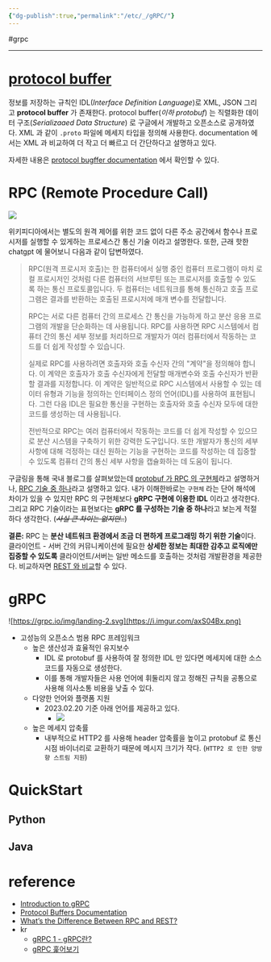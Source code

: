 ```yaml
---
{"dg-publish":true,"permalink":"/etc/_/gRPC/"}
---
```


#grpc

---

# [protocol buffer](https://protobuf.dev)

정보를 저장하는 규칙인 IDL(*Interface Definition Language*)로 XML, JSON 그리고 **protocol buffer** 가 존재한다. protocol buffer(*이하 protobuf*) 는 직렬화한 데이터 구조(*Serializaaed Data Structure*) 로 구글에서 개발하고 오픈소스로 공개하였다. XML 과 같이 `.proto` 파일에 메세지 타입을 정의해 사용한다. documentation 에서는 XML 과 비교하여 더 작고 더 빠르고 더 간단하다고 설명하고 있다.

자세한 내용은 [protocol bugffer documentation](https://protobuf.dev) 에서 확인할 수 있다.

# RPC (Remote Procedure Call)
![](https://i.imgur.com/xKcL2IC.png)

위키피디아에서는 별도의 원격 제어를 위한 코드 없이 다른 주소 공간에서 함수나 프로시저를 실행할 수 있게하는 프로세스간 통신 기술 이라고 설명한다. 또한, 근래 핫한 chatgpt 에 물어보니 다음과 같이 답변하였다.

> RPC(원격 프로시저 호출)는 한 컴퓨터에서 실행 중인 컴퓨터 프로그램이 마치 로컬 프로시저인 것처럼 다른 컴퓨터의 서브루틴 또는 프로시저를 호출할 수 있도록 하는 통신 프로토콜입니다. 두 컴퓨터는 네트워크를 통해 통신하고 호출 프로그램은 결과를 반환하는 호출된 프로시저에 매개 변수를 전달합니다.
> 
> RPC는 서로 다른 컴퓨터 간의 프로세스 간 통신을 가능하게 하고 분산 응용 프로그램의 개발을 단순화하는 데 사용됩니다. RPC를 사용하면 RPC 시스템에서 컴퓨터 간의 통신 세부 정보를 처리하므로 개발자가 여러 컴퓨터에서 작동하는 코드를 더 쉽게 작성할 수 있습니다.
> 
> 실제로 RPC를 사용하려면 호출자와 호출 수신자 간의 "계약"을 정의해야 합니다. 이 계약은 호출자가 호출 수신자에게 전달할 매개변수와 호출 수신자가 반환할 결과를 지정합니다. 이 계약은 일반적으로 RPC 시스템에서 사용할 수 있는 데이터 유형과 기능을 정의하는 인터페이스 정의 언어(IDL)를 사용하여 표현됩니다. 그런 다음 IDL은 필요한 통신을 구현하는 호출자와 호출 수신자 모두에 대한 코드를 생성하는 데 사용됩니다.
> 
> 전반적으로 RPC는 여러 컴퓨터에서 작동하는 코드를 더 쉽게 작성할 수 있으므로 분산 시스템을 구축하기 위한 강력한 도구입니다. 또한 개발자가 통신의 세부 사항에 대해 걱정하는 대신 원하는 기능을 구현하는 코드를 작성하는 데 집중할 수 있도록 컴퓨터 간의 통신 세부 사항을 캡슐화하는 데 도움이 됩니다.

구글링을 통해 국내 블로그를 살펴보았는데 [protobuf 가 RPC 의 구현체](https://nesoy.github.io/articles/2019-07/RPC)라고 설명하거나, [RPC 기술 중 하나](https://kimkoungho.github.io/network/rpc/)라고 설명하고 있다. 내가 이해한바로는 `구현체` 라는 단어 해석에 차이가 있을 수 있지만 RPC 의 구현체보다 **gRPC 구현에 이용한 IDL** 이라고 생각한다. 그리고 RPC 기술이라는 표현보다는 **gRPC 를 구성하는 기술 중 하나**라고 보는게 적절하다 생각한다. (*~~사실 큰 차이는 없지만..~~*)

**결론:** RPC 는 **분산 네트워크 환경에서 조금 더 편하게 프로그래밍 하기 위한 기술**이다. 클라이언트 - 서버 간의 커뮤니케이션에 필요한 **상세한 정보는 최대한 감추고 로직에만 집중할 수 있도록** 클라이언트/서버는 일반 메소드를 호출하는 것처럼 개발환경을 제공한다. 비교하자면 [REST 와 비교](https://nordicapis.com/whats-the-difference-between-rpc-and-rest/)할 수 있다.

# gRPC
![https://grpc.io/img/landing-2.svg](https://i.imgur.com/axS04Bx.png)

- 고성능의 오픈소스 범용 RPC 프레임워크
	- 높은 생산성과 효율적인 유지보수
		- IDL 로 protobuf 를 사용하여 잘 정의한 IDL 만 있다면 메세지에 대한 소스코드를 자동으로 생성한다.
		- 이를 통해 개발자들은 사용 언어에 휘둘리지 않고 정해진 규칙을 공통으로 사용해 의사소통 비용을 낮출 수 있다.
	- 다양한 언어와 플랫폼 지원
		- 2023.02.20 기준 아래 언어를 제공하고 있다.
			- ![](https://i.imgur.com/WOwaUV8.png)
	- 높은 메세지 압축률
		- 내부적으로 HTTP2 를 사용해 header 압축률을 높이고 protobuf 로 통신시점 바이너리로 교환하기 때문에 메시지 크기가 작다. (`HTTP2 로 인한 양방향 스트림 지원`)

# QuickStart
## Python
## Java

# reference
- [Introduction to gRPC](https://grpc.io/docs/what-is-grpc/introduction/)
- [Protocol Buffers Documentation](https://protobuf.dev)
- [What’s the Difference Between RPC and REST?](https://nordicapis.com/whats-the-difference-between-rpc-and-rest/)
- kr
	- [gRPC 1 - gRPC란?](https://chacha95.github.io/2020-06-15-gRPC1/)
	- [gRPC 훑어보기](https://meetup.nhncloud.com/posts/261)